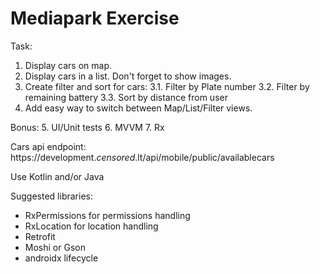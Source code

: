 # Mediapark Exercise

Task:
1. Display cars on map.
2. Display cars in a list. Don't forget to show images.
3. Create filter and sort for cars:
	3.1. Filter by Plate number
	3.2. Filter by remaining battery
	3.3. Sort by distance from user
4. Add easy way to switch between Map/List/Filter views.

Bonus:
5. UI/Unit tests
6. MVVM
7. Rx

Cars api endpoint: https://development.*censored*.lt/api/mobile/public/availablecars

Use Kotlin and/or Java

Suggested libraries:

* RxPermissions for permissions handling
* RxLocation for location handling
* Retrofit
* Moshi or Gson
* androidx lifecycle